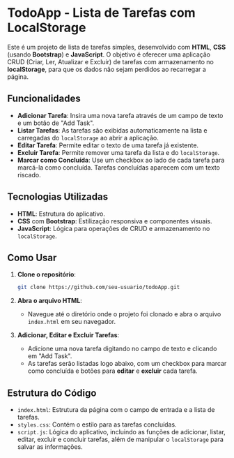 # TodoApp - Lista de Tarefas com LocalStorage

Este é um projeto de lista de tarefas simples, desenvolvido com **HTML**, **CSS** (usando **Bootstrap**) e **JavaScript**. O objetivo é oferecer uma aplicação CRUD (Criar, Ler, Atualizar e Excluir) de tarefas com armazenamento no **localStorage**, para que os dados não sejam perdidos ao recarregar a página. 

## Funcionalidades

- **Adicionar Tarefa**: Insira uma nova tarefa através de um campo de texto e um botão de "Add Task".
- **Listar Tarefas**: As tarefas são exibidas automaticamente na lista e carregadas do `localStorage` ao abrir a aplicação.
- **Editar Tarefa**: Permite editar o texto de uma tarefa já existente.
- **Excluir Tarefa**: Permite remover uma tarefa da lista e do `localStorage`.
- **Marcar como Concluída**: Use um checkbox ao lado de cada tarefa para marcá-la como concluída. Tarefas concluídas aparecem com um texto riscado.

## Tecnologias Utilizadas

- **HTML**: Estrutura do aplicativo.
- **CSS** com **Bootstrap**: Estilização responsiva e componentes visuais.
- **JavaScript**: Lógica para operações de CRUD e armazenamento no `localStorage`.

## Como Usar

1. **Clone o repositório**:
    ```bash
    git clone https://github.com/seu-usuario/todoApp.git
    ```

2. **Abra o arquivo HTML**:
    - Navegue até o diretório onde o projeto foi clonado e abra o arquivo `index.html` em seu navegador.

3. **Adicionar, Editar e Excluir Tarefas**:
    - Adicione uma nova tarefa digitando no campo de texto e clicando em "Add Task".
    - As tarefas serão listadas logo abaixo, com um checkbox para marcar como concluída e botões para **editar** e **excluir** cada tarefa.

## Estrutura do Código

- `index.html`: Estrutura da página com o campo de entrada e a lista de tarefas.
- `styles.css`: Contém o estilo para as tarefas concluídas.
- `script.js`: Lógica do aplicativo, incluindo as funções de adicionar, listar, editar, excluir e concluir tarefas, além de manipular o `localStorage` para salvar as informações.

